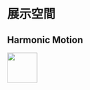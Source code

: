 
# 展示空間

## Harmonic Motion
[<img src="https://w913791379.github.io/resource/20201212_HarmonicMotion.gif" width="70" height="70" />](https://w913791379.github.io/art/20201212_HarmonicMotion)
